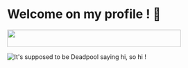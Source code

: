 # Welcome on my profile ! 👋

<img src="https://i.giphy.com/xT0BKpqAaJczduXXJ6.webp" width="400" height="40" />

![It's supposed to be Deadpool saying hi, so hi !](https://i.giphy.com/xT0BKpqAaJczduXXJ6.webp)
